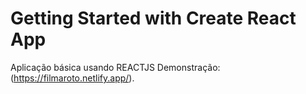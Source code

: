 # Getting Started with Create React App

Aplicação básica usando REACTJS 
Demonstração: (https://filmaroto.netlify.app/).
